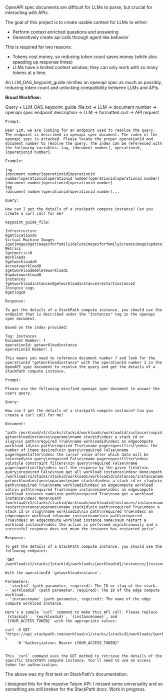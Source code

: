 OpenAPI spec documents are difficult for LLMs to parse, but crucial for interacting with APIs.

The goal of this project is to create usable context for LLMs to either:
* Perform context enriched questions and answering
* Generatively create api calls through agent like behavior

This is required for two reasons:
* Tokens cost money, so reducing token count saves money (while also speeding up response times)
* LLMs have a limited context window; they can only work with so many tokens at a time.
  
An LLM_OAS_keypoint_guide minifies an openapi spec as much as possibly, reducing token count and unlocking compatibility between LLMs and APIs.

**Broad Workflow:**

Query + LLM_OAS_keypoint_guide_file.txt -> LLM -> document number -> openapi spec endpoint description -> LLM -> formatted curl -> API request

```
Prompt:

Dear LLM, we are looking for an endpoint used to resolve the query. The endpoint is described in openapi spec document. The index of the openapi spec is attached. Please locate the proper operationId and document number to resolve the query. The index can be referenced with the following variables: tag, [document number], operationid, [operationid number]. 

Example:

tag
[document number]operationid[operationid number]operationid[operationid number]operationid[operationid number]
[document number]operationid[operationid number]
tag
[document number]operationid[operationid number]...

Query: 

How can I get the details of a stackpath compute instance? Can you create a curl call for me?

keypoint_guide_file:

Infrastructure
0getlocations0
Virtual Machine Images
1getimages0getimagesforfamily1deleteimagesforfamily2createimage3updateimage4getimage5deleteimage6
Metrics
2getmetrics0
Workloads
3getworkloads0
4createworkload0
5getworkload0deleteworkload1
6updateworkload0
Instances
7getworkloadinstances0getworkloadinstance1restartinstance2
Instance Logs
8getlogs0
```
```
Response:

To get the details of a StackPath compute instance, you should use the endpoint that is described under the "Instances" tag in the openapi spec document.

Based on the index provided:

Tag: Instances
Document Number: 7
operationId: getworkloadinstance
operationId Number: 1

This means you need to reference document number 7 and look for the operationId "getworkloadinstance" with the operationId number 1 in the OpenAPI spec document to resolve the query and get the details of a StackPath compute instance.
```
```
Prompt:

Please use the following minified openapi spec document to answer the users query.

Query: 

How can I get the details of a stackpath compute instance? Can you create a curl call for me?

Document:

"path /workload/v1/stacks/stackid/workloads/workloadid/instances\nopid getworkloadinstances\nparams\nname stackid\ndesc a stack id or slug\nin path\nrequired True\nname workloadid\ndesc an edgecompute workload id\nin path\nrequired True\nname pagerequestfirst\ndesc the number of items desired\nin query\nrequired False\nname pagerequestafter\ndesc the cursor value after which data will be returned\nin query\nrequired False\nname pagerequestfilter\ndesc sqlstyle constraint filters\nin query\nrequired False\nname pagerequestsortby\ndesc sort the response by the given field\nin query\nrequired False\nsum get all workload instances\ndesc None\npath /workload/v1/stacks/stackid/workloads/workloadid/instances/instancename\nopid getworkloadinstance\nparams\nname stackid\ndesc a stack id or slug\nin path\nrequired True\nname workloadid\ndesc an edgecompute workload id\nin path\nrequired True\nname instancename\ndesc an edgecompute workload instance name\nin path\nrequired True\nsum get a workload instance\ndesc None\npath /workload/v1/stacks/stackid/workloads/workloadid/instances/instancename/power/restart\nopid restartinstance\nparams\nname stackid\nin path\nrequired True\ndesc a stack id or slug\nname workloadid\nin path\nrequired True\ndesc an edgecompute workload id\nname instancename\nin path\nrequired True\ndesc an edgecompute workload instance name\nsum restart a workload instance\ndesc the action is performed asynchronously and a successful response does not mean the instance has restarted yet\n"
```
```
Response:

To get the details of a StackPath compute instance, you should use the following endpoint:

`GET /workload/v1/stacks/{stackid}/workloads/{workloadid}/instances/{instancename}`

With the operationId `getworkloadinstance`.

Parameters:
- `stackid` (path parameter, required): The ID or slug of the stack.
- `workloadid` (path parameter, required): The ID of the edge compute workload.
- `instancename` (path parameter, required): The name of the edge compute workload instance.

Here's a sample `curl` command to make this API call. Please replace `{stackid}`, `{workloadid}`, `{instancename}`, and `{YOUR_ACCESS_TOKEN}` with the appropriate values:

curl -X GET "https://api.stackpath.com/workload/v1/stacks/{stackid}/workloads/{workloadid}/instances/{instancename}" \
     -H "Authorization: Bearer {YOUR_ACCESS_TOKEN}"


This `curl` command uses the GET method to retrieve the details of the specific StackPath compute instance. You'll need to use an access token for authorization.
```

The above was my first test on StackPath's documentation.

I designed this for the massive Tatum API. I missed some universality and so something are still broken for the StackPath docs. Work in progress.
